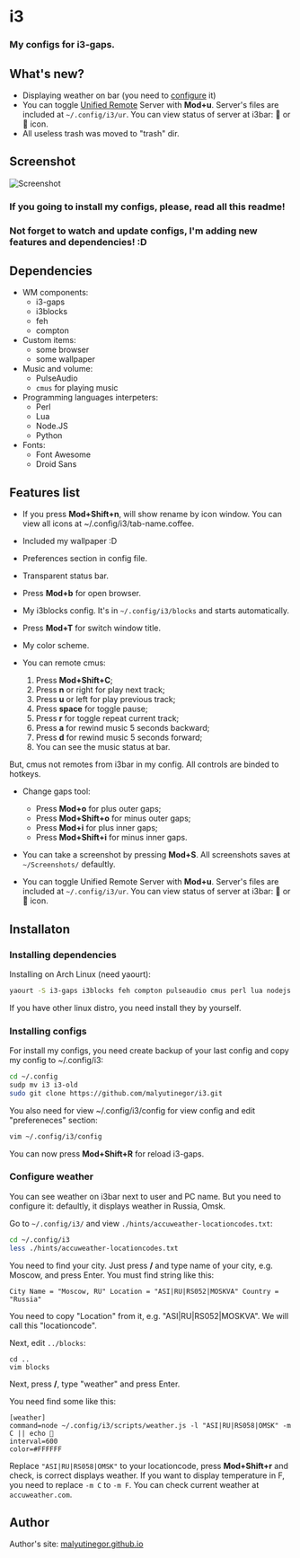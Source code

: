 # i3

### My configs for i3-gaps.

## What's new?

* Displaying weather on bar (you need to [configure](#configure-weather "How to configure it?") it)
* You can toggle [Unified Remote](http://unifiedremote.com
 "Unified Remote's site") Server with **Mod+u**. Server's files are included at `~/.config/i3/ur`. You can view status of server at i3bar:  or  icon.
* All useless trash was moved to "trash" dir.
## Screenshot

![Screenshot](https://raw.githubusercontent.com/malyutinegor/i3/master/screen.png "Screenshot")

### If you going to install my configs, please, read all this readme!

### Not forget to watch and update configs, I'm adding new features and dependencies! :D

## Dependencies

* WM components:
	* i3-gaps          
	* i3blocks
	* feh
	* compton
* Custom items:
	* some browser
	* some wallpaper
* Music and volume:
	* PulseAudio
	* `cmus` for playing music
* Programming languages interpeters:
	* Perl
	* Lua
	* Node.JS
	* Python
* Fonts:
	* Font Awesome
	* Droid Sans

## Features list

* If you press **Mod+Shift+n**, will show rename by icon window. You can view all icons at ~/.config/i3/tab-name.coffee.
* Included my wallpaper :D
* Preferences section in config file.
* Transparent status bar.
* Press **Mod+b** for open browser.
* My i3blocks config. It's in `~/.config/i3/blocks` and starts automatically. 
* Press **Mod+T** for switch window title.
* My color scheme.
* You can remote cmus:

  1. Press **Mod+Shift+C**;
  2. Press **n** or right for play next track;
  3. Press **u** or left for play previous track;
  4. Press **space** for toggle pause;
  5. Press **r** for toggle repeat current track;
  6. Press **a** for rewind music 5 seconds backward;
  7. Press **d** for rewind music 5 seconds forward;
  8. You can see the music status at bar.

But, cmus not remotes from i3bar in my config. All controls are binded to hotkeys.

* Change gaps tool:

	* Press **Mod+o** for plus outer gaps;
    * Press **Mod+Shift+o** for minus outer gaps;
    * Press **Mod+i** for plus inner gaps;
    * Press **Mod+Shift+i** for minus inner gaps.
    
    
* You can take a screenshot by pressing **Mod+S**. All screenshots saves at `~/Screenshots/` defaultly.
* You can toggle Unified Remote Server with **Mod+u**. Server's files are included at `~/.config/i3/ur`. You can view status of server at i3bar:  or  icon.

## Installaton

### Installing dependencies

Installing on Arch Linux (need yaourt):

```bash
yaourt -S i3-gaps i3blocks feh compton pulseaudio cmus perl lua nodejs python ttf-font-awesome ttf-droid
```

If you have other linux distro, you need install they by yourself.

### Installing configs

For install my configs, you need create backup of your last config and copy my config to ~/.config/i3:

```bash
cd ~/.config
sudp mv i3 i3-old
sudo git clone https://github.com/malyutinegor/i3.git
```

You also need for view ~/.config/i3/config for view config and edit "prefereneces" section:

```bash
vim ~/.config/i3/config
```

You can now press **Mod+Shift+R** for reload i3-gaps.

### Configure weather

You can see weather on i3bar next to user and PC name. But you need to configure it: defaultly, it displays weather in Russia, Omsk.

Go to `~/.config/i3/` and view `./hints/accuweather-locationcodes.txt`:

```bash
cd ~/.config/i3
less ./hints/accuweather-locationcodes.txt
```

You need to find your city. Just press **/** and type name of your city, e.g. Moscow, and press Enter. You must find string like this:

```
City Name = "Moscow, RU" Location = "ASI|RU|RS052|MOSKVA" Country = "Russia"
```

You need to copy "Location" from it, e.g. "ASI|RU|RS052|MOSKVA". We will call this "locationcode".

Next, edit `../blocks`:

```
cd ..
vim blocks
```

Next, press **/**, type "weather" and press Enter.

You need find some like this:

```
[weather]
command=node ~/.config/i3/scripts/weather.js -l "ASI|RU|RS058|OMSK" -m C || echo 
interval=600
color=#FFFFFF
```

Replace `"ASI|RU|RS058|OMSK"` to your locationcode, press **Mod+Shift+r** and check, is correct displays weather. If you want to display temperature in F, you need to replace `-m C` to `-m F`. You can check current weather at `accuweather.com`.  

## Author

Author's site: [malyutinegor.github.io](https://malyutinegor.github.io "Author's site")
